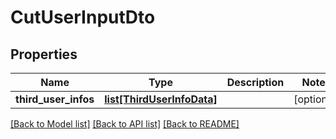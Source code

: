 # CutUserInputDto

## Properties
Name | Type | Description | Notes
------------ | ------------- | ------------- | -------------
**third_user_infos** | [**list[ThirdUserInfoData]**](ThirdUserInfoData.md) |  | [optional] 

[[Back to Model list]](../README.md#documentation-for-models) [[Back to API list]](../README.md#documentation-for-api-endpoints) [[Back to README]](../README.md)


